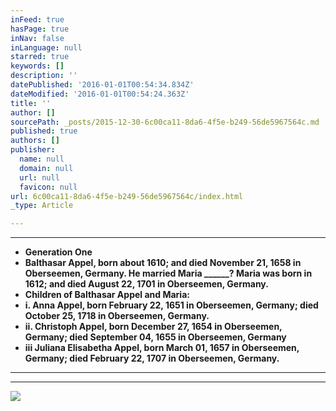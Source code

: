 ```yaml
---
inFeed: true
hasPage: true
inNav: false
inLanguage: null
starred: true
keywords: []
description: ''
datePublished: '2016-01-01T00:54:34.834Z'
dateModified: '2016-01-01T00:54:24.363Z'
title: ''
author: []
sourcePath: _posts/2015-12-30-6c00ca11-8da6-4f5e-b249-56de5967564c.md
published: true
authors: []
publisher:
  name: null
  domain: null
  url: null
  favicon: null
url: 6c00ca11-8da6-4f5e-b249-56de5967564c/index.html
_type: Article

---
```

****

* **Generation One**
* **Balthasar Appel, 
born about 1610; and died 
November 21, 1658 in Oberseemen, Germany.  He married Maria \_\_\_\_\_\_?  Maria was 
born in 1612; and died August 
22, 1701 in Oberseemen, Germany.**
* **Children of Balthasar Appel and Maria:**
* **i.  Anna Appel, born February 22, 1651 in Oberseemen, Germany;
died October 25, 1718 in Oberseemen, Germany.**
* **ii.  Christoph Appel, born December 27, 1654 in Oberseemen,
Germany; died September 04, 1655 in Oberseemen, Germany**
* **iii  Juliana Elisabetha Appel, born March 01, 1657 in Oberseemen,
Germany; died February 22, 1707 in Oberseemen, Germany.**

****

****
![](https://the-grid-user-content.s3-us-west-2.amazonaws.com/6ffd2805-1e71-411b-8c3a-9c797e33880f.jpg)